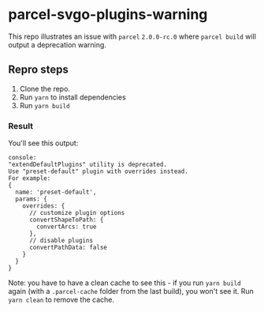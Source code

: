 # parcel-svgo-plugins-warning

This repo illustrates an issue with `parcel` `2.0.0-rc.0` where `parcel build` will output a deprecation warning.

## Repro steps

1. Clone the repo.
2. Run `yarn` to install dependencies
3. Run `yarn build`

### Result
You'll see this output:
```
console: 
"extendDefaultPlugins" utility is deprecated.
Use "preset-default" plugin with overrides instead.
For example:
{
  name: 'preset-default',
  params: {
    overrides: {
      // customize plugin options
      convertShapeToPath: {
        convertArcs: true
      },
      // disable plugins
      convertPathData: false
    }
  }
}
```
Note: you have to have a clean cache to see this - if you run `yarn build` again (with a `.parcel-cache` folder from the last build), you won't see it. Run `yarn clean` to remove the cache.
